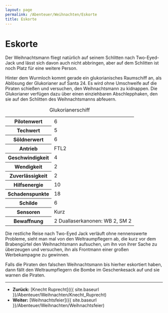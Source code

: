 ```yaml
---
layout: page
permalink: /Abenteuer/Weihnachten/Eskorte
title: Eskorte
---
```


# Eskorte

Der Weihnachtsmann fliegt natürlich auf seinem Schlitten nach Two-Eyed-Jack und lässt sich davon auch nicht abbringen, aber auf dem Schlitten ist noch Platz für eine weitere Person.

Hinter dem Wurmloch kommt gerade ein glukorianisches Raumschiff an, als Ablösung der Glukorianer auf Santa 24. Es wird ohne Umschweife auf die Piraten schießen und versuchen, den Weihnachtsmann zu kidnappen. Die Glukorianer verfügen dazu über einen einziehbaren Abschlepphaken, den sie auf den Schlitten des Weihnachtsmanns abfeuern.

<table>
<caption>Glukorianerschiff</caption>
<tbody>
<tr><th>Pilotenwert</th><td>6</td></tr>
<tr><th>Techwert</th><td>5</td></tr>
<tr><th>Söldnerwert</th><td>6</td></tr>
<tr><th>Antrieb</th><td>FTL2</td></tr>
<tr><th>Geschwindigkeit</th><td>4</td></tr>
<tr><th>Wendigkeit</th><td>2</td></tr>
<tr><th>Zuverlässigkeit</th><td>2</td></tr>
<tr><th>Hilfsenergie</th><td>10</td></tr>
<tr><th>Schadenspunkte</th><td>18</td></tr>
<tr><th>Schilde</th><td>6</td></tr>
<tr><th>Sensoren</th><td>Kurz</td></tr>
<tr><th>Bewaffnung</th><td>2 Duallaserkanonen: WB 2, SM 2</td></tr>
</tbody>
</table>

Die restliche Reise nach Two-Eyed Jack verläuft ohne nennenswerte Probleme, sieht man mal von den Weltraumpflegern ab, die kurz vor dem Brabengürtel den Weihnachtsmann aufsuchen, um ihn von ihrer Sache zu überzeugen und versuchen, ihn als Frontmann einer großen Werbekampagne zu gewinnen.

Falls die Piraten den falschen Weihnachtsmann bis hierher eskortiert haben, dann fällt den Weltraumpflegern die Bombe im Geschenkesack auf und sie warnen die Piraten.

***

- **Zurück:** [Knecht Ruprecht]({{ site.baseurl }}/Abenteuer/Weihnachten/Knecht_Ruprecht)
- **Weiter:** [Weihnachtsfeier]({{ site.baseurl }}/Abenteuer/Weihnachten/Weihnachtsfeier)
